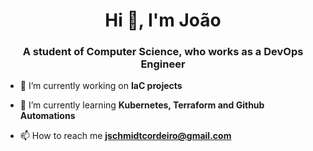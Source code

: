 <h1 align="center">Hi 👋, I'm João</h1>
<h3 align="center">A student of Computer Science, who works as a DevOps Engineer</h3>

- 🔭 I’m currently working on **IaC projects**

- 🌱 I’m currently learning **Kubernetes, Terraform and Github Automations**

<!--- 👯 I’m looking to collaborate on **Python IoT projects and automations** -->

- 📫 How to reach me **jschmidtcordeiro@gmail.com**


<!--
**jschmidtcordeiro/jschmidtcordeiro** is a ✨ _special_ ✨ repository because its `README.md` (this file) appears on your GitHub profile.

Here are some ideas to get you started:

- 🔭 I’m currently working on ...
- 🌱 I’m currently learning ...
- 👯 I’m looking to collaborate on ...
- 🤔 I’m looking for help with ...
- 💬 Ask me about ...
- 📫 How to reach me: ...
- 📄 Know about my experiences []()
- 😄 Pronouns: ...
- ⚡ Fun fact: ...
-->
